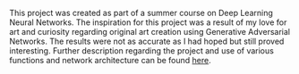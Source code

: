 This project was created as part of a summer course on Deep Learning Neural Networks.
The inspiration for this project was a result of my love for art and curiosity regarding original art creation using Generative
Adversarial Networks. The results were not as accurate as I had hoped but still proved interesting. Further description regarding the 
project and use of various functions and network architecture can be found [here]([https://link-url-here.org](https://medium.com/@ethanreinhart/creating-abstract-art-using-neural-style-transfer-of-lymph-node-sections-with-cyclegan-46a3d19e5731)https://medium.com/@ethanreinhart/creating-abstract-art-using-neural-style-transfer-of-lymph-node-sections-with-cyclegan-46a3d19e5731).
